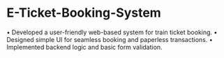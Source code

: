 # E-Ticket-Booking-System
• Developed a user-friendly web-based system for train ticket booking.  • Designed simple UI for seamless booking and paperless transactions.  • Implemented backend logic and basic form validation.

